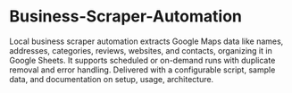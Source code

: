 # Business-Scraper-Automation
Local business scraper automation extracts Google Maps data like names, addresses, categories, reviews, websites, and contacts, organizing it in Google Sheets. It supports scheduled or on-demand runs with duplicate removal and error handling. Delivered with a configurable script, sample data, and documentation on setup, usage, architecture.
